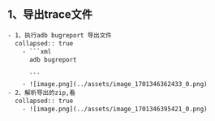 ## 1、导出trace文件
	- 1、执行adb bugreport 导出文件
	  collapsed:: true
		- ```xml
		  adb bugreport
		  
		  ```
		- ![image.png](../assets/image_1701346362433_0.png)
	- 2、解析导出的zip,看
	  collapsed:: true
		- ![image.png](../assets/image_1701346395421_0.png)